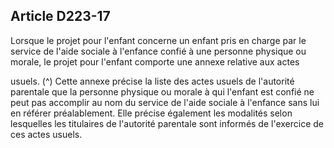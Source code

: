 ## Article D223-17

Lorsque le projet pour l'enfant concerne un enfant pris en charge par le service de l'aide sociale à l'enfance
confié à une personne physique ou morale, le projet pour l'enfant comporte une annexe relative aux actes

usuels. (^)
Cette annexe précise la liste des actes usuels de l'autorité parentale que la personne physique ou morale à qui
l'enfant est confié ne peut pas accomplir au nom du service de l'aide sociale à l'enfance sans lui en référer
préalablement. Elle précise également les modalités selon lesquelles les titulaires de l'autorité parentale sont
informés de l'exercice de ces actes usuels.

